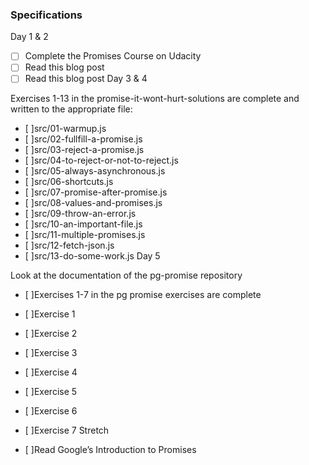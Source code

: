 ### Specifications

Day 1 & 2

- [ ] Complete the Promises Course on Udacity
- [ ] Read this blog post
- [ ] Read this blog post
Day 3 & 4

 Exercises 1-13 in the promise-it-wont-hurt-solutions are complete and written to the appropriate file:
- [ ]src/01-warmup.js
- [ ]src/02-fullfill-a-promise.js
- [ ]src/03-reject-a-promise.js
- [ ]src/04-to-reject-or-not-to-reject.js
- [ ]src/05-always-asynchronous.js
- [ ]src/06-shortcuts.js
- [ ]src/07-promise-after-promise.js
- [ ]src/08-values-and-promises.js
- [ ]src/09-throw-an-error.js
- [ ]src/10-an-important-file.js
- [ ]src/11-multiple-promises.js
- [ ]src/12-fetch-json.js
- [ ]src/13-do-some-work.js
Day 5

 Look at the documentation of the pg-promise repository
- [ ]Exercises 1-7 in the pg promise exercises are complete
- [ ]Exercise 1
- [ ]Exercise 2
- [ ]Exercise 3
- [ ]Exercise 4
- [ ]Exercise 5
- [ ]Exercise 6
- [ ]Exercise 7
Stretch

- [ ]Read Google’s Introduction to Promises
